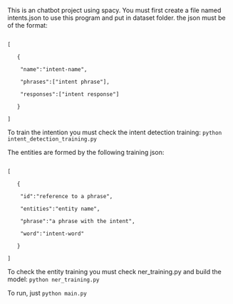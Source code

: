 This is an chatbot project using spacy.
You must first create a file named intents.json to use this program and put in dataset folder.
the json must be of the format:

<code>
[<br>
&nbsp;&nbsp;&nbsp;{<br>
&nbsp;&nbsp;&nbsp;&nbsp;"name":"intent-name",<br>
&nbsp;&nbsp;&nbsp;&nbsp;"phrases":["intent phrase"],<br>
&nbsp;&nbsp;&nbsp;&nbsp;"responses":["intent response"]<br>
&nbsp;&nbsp;&nbsp;}<br>
]
</code>


To train the intention you must check the intent detection training:
<code>python intent_detection_training.py</code>

The entities are formed by the following training json:

<code>
[<br>
&nbsp;&nbsp;&nbsp;{<br>
&nbsp;&nbsp;&nbsp;&nbsp;"id":"reference to a phrase",<br>
&nbsp;&nbsp;&nbsp;&nbsp;"entities":"entity name",<br>
&nbsp;&nbsp;&nbsp;&nbsp;"phrase":"a phrase with the intent",<br>
&nbsp;&nbsp;&nbsp;&nbsp;"word":"intent-word"<br>
&nbsp;&nbsp;&nbsp;}<br>
]
</code>

To check the entity training you must check ner_training.py and build the model:
<code>python ner_training.py</code>

To run, just <code>python main.py</code>